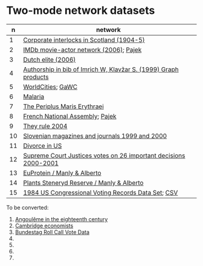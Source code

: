 # Two-mode network datasets


|  n | network  |
|----|----------|
|  1 | [Corporate interlocks in Scotland (1904-5)](http://vlado.fmf.uni-lj.si/pub/networks/data/esna/scotland.htm)    |
|  2 | [IMDb movie-actor network (2006)](http://mozart.diei.unipg.it/gdcontest/contest2005/gdevolving2005.html); [Pajek](http://vlado.fmf.uni-lj.si/pub/networks/data/GD/gd05/imdb.zip)   |
|  3 | [Dutch elite (2006)](http://vlado.fmf.uni-lj.si/pub/networks/data/2mode/DutchElite.htm)   |
|  4 | [Authorship in bib of Imrich W, Klavžar S. (1999) Graph products](http://vlado.fmf.uni-lj.si/pub/networks/data/2mode/Sandi/Sandi.htm)    |
|  5 | [WorldCities](http://vlado.fmf.uni-lj.si/pub/networks/data/mix/mixed.htm); [GaWC](https://www.lboro.ac.uk/microsites/geography/gawc/data.html)   |  
|  6 | [Malaria](http://vladowiki.fmf.uni-lj.si/doku.php?id=pajek:data:conv#malaria)   | 
|  7 | [The Periplus Maris Erythraei](https://bora.uib.no/bora-xmlui/handle/1956/11470)   |
|  8 | [French National Assembly](https://netset.telecom-paris.fr/pages/national_assembly.html); [Pajek](http://vladowiki.fmf.uni-lj.si/doku.php?id=vlado:work:2m:dat:fra)   |
|  9 | [They rule 2004](http://vladowiki.fmf.uni-lj.si/doku.php?id=pajek:nets:mix:trule) |
| 10 | [Slovenian magazines and journals 1999 and 2000](http://vlado.fmf.uni-lj.si/pub/networks/data/2mode/journals.htm)  |
| 11 | [Divorce in US](http://vlado.fmf.uni-lj.si/pub/networks/data/2mode/divorce.net)  |
| 12 | [Supreme Court Justices votes on 26 important decisions 2000-2001](http://vlado.fmf.uni-lj.si/pub/networks/data/GBM/SupremeCourt/SupremeCourt.net)  |
| 13 | [EuProtein / Manly & Alberto](https://github.com/bavla/NormNet/blob/main/data/Manly&Alberto/README.md#euprotein) |
| 14 | [Plants Steneryd Reserve / Manly & Alberto](https://github.com/bavla/NormNet/tree/main/data/Manly%26Alberto#plants-steneryd-reserve)  |
| 15 | [1984 US Congressional Voting Records Data Set](https://paperswithcode.com/dataset/cvr); [CSV](http://vladowiki.fmf.uni-lj.si/doku.php?id=vlado:work:2m:dat:cvr)  |

To be converted:

1.  [Angoulême in the eighteenth century](https://histecon.sites.fas.harvard.edu/visualizing/angouleme/index.html)
2.  [Cambridge economists](https://histecon.sites.fas.harvard.edu/visualizing/graphing/economists.html)
3.  [Bundestag Roll Call Vote Data](https://dataverse.harvard.edu/dataverse/btvote)
4.  []()
3.  []()
3.  []()
3.  []()
